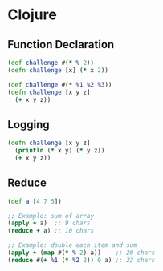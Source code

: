 # Clojure

## Function Declaration
``` clojure
(def challenge #(* % 2))
(defn challenge [x] (* x 2))

(def challenge #(* %1 %2 %3))
(defn challenge [x y z]
  (+ x y z))
```

## Logging
``` clojure
(defn challenge [x y z]
  (println (* x y) (* y z))
  (+ x y z))
```

## Reduce
``` clojure
(def a [4 7 5])

;; Example: sum of array
(apply + a)  ;; 9 chars
(reduce + a) ;; 10 chars

;; Example: double each item and sum
(apply + (map #(* % 2) a))    ;; 20 chars
(reduce #(+ %1 (* %2 2)) 0 a) ;; 22 chars
```

